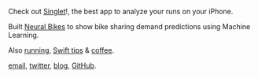 Check out [Singlet](/singlet)!, the best app to analyze your runs on your iPhone.

Built [Neural Bikes](https://neuralbike.app) to show bike sharing demand predictions using Machine Learning.

Also [running](/running), [Swift tips](/swift) & [coffee](/coffee).

[email](mailto:javierdemartin@gmail.com), [twitter](https://twitter.com/javierdemartin), [blog](/blog), [GitHub](https://github.com/javierdemartin).
